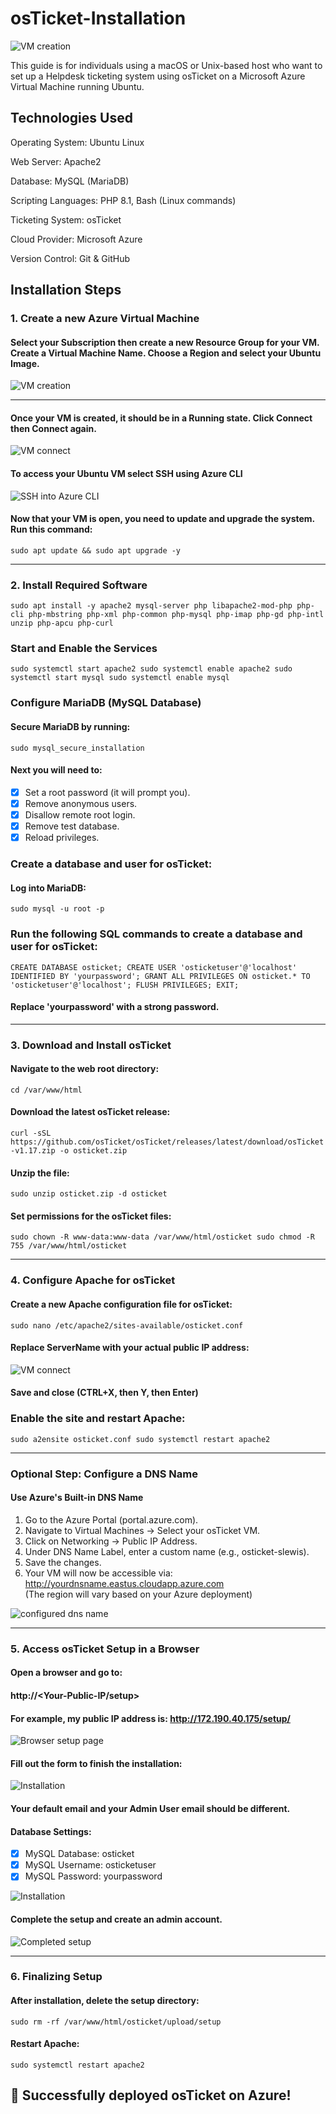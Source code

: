 # osTicket-Installation
![VM creation](images/logo%20copy%202.png)  

This guide is for individuals using a macOS or Unix-based host who want to set up a Helpdesk ticketing system using osTicket on a Microsoft Azure Virtual Machine running Ubuntu.




## Technologies Used

Operating System: Ubuntu Linux

Web Server: Apache2

Database: MySQL (MariaDB)

Scripting Languages: PHP 8.1, Bash (Linux commands)

Ticketing System: osTicket

Cloud Provider: Microsoft Azure

Version Control: Git & GitHub


## Installation Steps
### 1. Create a new Azure Virtual Machine  

 #### Select your __Subscription__ then create a new __Resource Group__ for your VM. Create a __Virtual Machine Name__. Choose a __Region__  and select your Ubuntu __Image__.
  ![VM creation](images/createvm.png)          
***     

#### Once your VM is created, it should be in  a __Running__ state. Click __Connect__ then __Connect__ again.

 ![VM connect](images/connect.png)   



#### To access your Ubuntu VM select __SSH using Azure CLI__
 ![SSH into Azure CLI](images/cli.png) 



#### Now that your VM is open, you need to update and upgrade the system. Run this command:
`sudo apt update && sudo apt upgrade -y`

****

### 2. Install Required Software  
   `sudo apt install -y apache2 mysql-server php libapache2-mod-php php-cli php-mbstring php-xml php-common php-mysql php-imap php-gd php-intl unzip php-apcu php-curl`

   ### Start and Enable the Services
   `sudo systemctl start apache2
sudo systemctl enable apache2
sudo systemctl start mysql
sudo systemctl enable mysql`

### Configure MariaDB (MySQL Database)
#### Secure MariaDB by running:
`sudo mysql_secure_installation`

#### Next you will need to: 
- [x] Set a root password (it will prompt you).
- [x] Remove anonymous users.
- [x] Disallow remote root login.
- [x] Remove test database.
- [x] Reload privileges.

### Create a database and user for osTicket:
#### Log into MariaDB:
`sudo mysql -u root -p`

### Run the following SQL commands to create a database and user for osTicket:
`CREATE DATABASE osticket;
CREATE USER 'osticketuser'@'localhost' IDENTIFIED BY 'yourpassword';
GRANT ALL PRIVILEGES ON osticket.* TO 'osticketuser'@'localhost';
FLUSH PRIVILEGES;
EXIT;`
#### Replace __'yourpassword'__ with a strong password.

****

### 3. Download and Install osTicket
#### Navigate to the web root directory:
`cd /var/www/html`
#### Download the latest osTicket release:
`curl -sSL https://github.com/osTicket/osTicket/releases/latest/download/osTicket-v1.17.zip -o osticket.zip`
#### Unzip the file:
`sudo unzip osticket.zip -d osticket`
#### Set permissions for the osTicket files:
`sudo chown -R www-data:www-data /var/www/html/osticket
sudo chmod -R 755 /var/www/html/osticket`

****

### 4. Configure Apache for osTicket
#### Create a new Apache configuration file for osTicket:
`sudo nano /etc/apache2/sites-available/osticket.conf`
#### Replace __ServerName__ with your actual public IP address:
![VM connect](images/conf.png)   
#### Save and close (CTRL+X, then Y, then Enter)

### Enable the site and restart Apache:
`sudo a2ensite osticket.conf
sudo systemctl restart apache2`
****
### Optional Step: Configure a DNS Name
#### Use Azure's Built-in DNS Name

1. Go to the Azure Portal (portal.azure.com).
2. Navigate to Virtual Machines → Select your osTicket VM.
3. Click on Networking → Public IP Address.
4. Under DNS Name Label, enter a custom name (e.g., osticket-slewis).
5. Save the changes.
6. Your VM will now be accessible via:
   http://yourdnsname.eastus.cloudapp.azure.com  
   (The region will vary based on your Azure deployment)

![configured dns name](images/dns.png) 
   

****

### 5. Access osTicket Setup in a Browser
#### Open a browser and go to:
#### http://<Your-Public-IP/setup>
#### For example, my public IP address is: http://172.190.40.175/setup/ 
![Browser setup page ](images/installed.png)   

#### Fill out the form to finish the installation:
![Installation ](images/configure.png) 

#### Your default email and your Admin User email should be different. 
#### Database Settings:
- [x] MySQL Database: osticket
- [x] MySQL Username: osticketuser
- [x] MySQL Password: yourpassword

![Installation ](images/database.png) 
 #### Complete the setup and create an admin account. 
 ![Completed setup ](images/completed.png) 
****

### 6. Finalizing Setup
#### After installation, delete the setup directory:
`sudo rm -rf /var/www/html/osticket/upload/setup`
#### Restart Apache:
`sudo systemctl restart apache2`


## 🚀 Successfully deployed osTicket on Azure!
